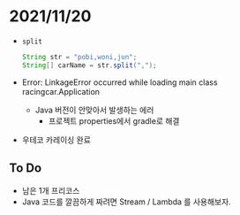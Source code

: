 # 2021/11/20

- `split` 

  ```java
  String str = "pobi,woni,jun";
  String[] carName = str.split(",");
  ```



- Error: LinkageError occurred while loading main class racingcar.Application
  - Java 버전이 안맞아서 발생하는 에러
    - 프로젝트 properties에서 gradle로 해결



- 우테코 카레이싱 완료



## To Do

- 남은 1개 프리코스
- Java 코드를 깔끔하게 짜려면 Stream / Lambda 를 사용해보자.